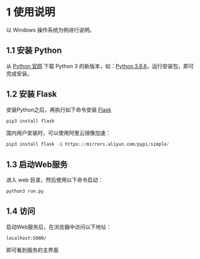 # 1 使用说明

以 Windows 操作系统为例进行说明。

## 1.1 安装 Python

从 [Python 官网](https://www.python.org/) 下载 Python 3 的新版本，如：[Python 3.8.6](https://www.python.org/ftp/python/3.8.6/python-3.8.6.exe)，运行安装包，即可完成安装。

## 1.2 安装 Flask

安装Python之后，再执行如下命令安装 [Flask](https://github.com/pallets/flask)

```python
pip3 install flask
```

国内用户安装时，可以使用阿里云镜像加速：

```python
pip3 install flask -i https://mirrors.aliyun.com/pypi/simple/
```

## 1.3 启动Web服务

进入 web 目录，然后使用以下命令启动：

```python
python3 run.py
```

## 1.4 访问

启动Web服务后，在浏览器中访问以下地址：

```
localhost:5000/
```

即可看到服务的主界面
